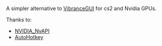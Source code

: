 A simpler alternative to [VibranceGUI](https://vibrancegui.com/) for cs2 and Nvidia GPUs.

Thanks to:
- [NVIDIA_NvAPI](https://github.com/jNizM/NVIDIA_NvAPI)
- [AutoHotkey](https://github.com/AutoHotkey/AutoHotkey)
